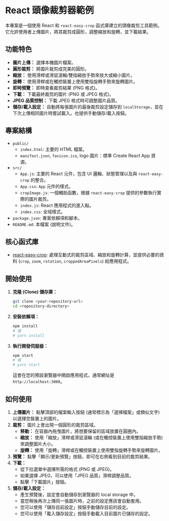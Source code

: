 # React 頭像裁剪器範例

本專案是一個使用 React 和 `react-easy-crop` 函式庫建立的頭像裁剪工具範例。
它允許使用者上傳圖片，將其裁剪成圓形，調整縮放和旋轉，並下載結果。

## 功能特色

*   **圖片上傳：** 選擇本機圖片檔案。
*   **圓形裁剪：** 將圖片裁剪成完美的圓形。
*   **縮放：** 使用滑桿或滑鼠滾輪/雙指縮放手勢來放大或縮小圖片。
*   **旋轉：** 使用滑桿或在觸控裝置上使用雙指旋轉手勢來旋轉圖片。
*   **即時預覽：** 即時查看裁剪結果 (PNG 格式)。
*   **下載：** 下載最終裁剪的圖片 (PNG 或 JPEG 格式)。
*   **JPEG 品質控制：** 下載 JPEG 格式時可調整圖片品質。
*   **儲存/載入設定：** 自動將每張圖片的最後裁剪設定儲存到 `localStorage`，並在下次上傳相同圖片時嘗試載入。也提供手動儲存/載入按鈕。

## 專案結構

*   `public/`
    *   `index.html`: 主要的 HTML 檔案。
    *   `manifest.json`, `favicon.ico`, logo 圖片：標準 Create React App 資源。
*   `src/`
    *   `App.js`: 主要的 React 元件，包含 UI 邏輯、狀態管理以及與 `react-easy-crop` 的整合。
    *   `App.css`: `App` 元件的樣式。
    *   `cropImage.js`: 一個輔助函數，根據 `react-easy-crop` 提供的參數執行實際的圖片裁剪。
    *   `index.js`: React 應用程式的進入點。
    *   `index.css`: 全域樣式。
*   `package.json`: 專案依賴項和腳本。
*   `README.md`: 本檔案 (說明文件)。

## 核心函式庫

*   [react-easy-crop](https://github.com/ValentinH/react-easy-crop): 處理互動式的裁剪區域、縮放和旋轉計算，並提供必要的資料 (`crop`, `zoom`, `rotation`, `croppedAreaPixels`) 給應用程式。

## 開始使用

1.  **克隆 (Clone) 儲存庫：**
    ```bash
    git clone <your-repository-url>
    cd <repository-directory>
    ```
2.  **安裝依賴項：**
    ```bash
    npm install
    # 或
    # yarn install
    ```
3.  **執行開發伺服器：**
    ```bash
    npm start
    # 或
    # yarn start
    ```
    這會在您的預設瀏覽器中開啟應用程式，通常網址是 `http://localhost:3000`。

## 如何使用

1.  **上傳圖片：** 點擊頂部的檔案輸入按鈕 (通常標示為「選擇檔案」或類似文字) 以選擇您裝置上的圖片。
2.  **裁剪：** 圖片上會出現一個圓形的裁剪區域。
    *   **移動：** 在容器內拖曳圖片，將想要保留的區域放置在圓圈內。
    *   **縮放：** 使用「縮放」滑桿或滑鼠滾輪 (或在觸控裝置上使用雙指縮放手勢) 來調整圖片大小。
    *   **旋轉：** 使用「旋轉」滑桿或在觸控裝置上使用雙指旋轉手勢來旋轉圖片。
3.  **預覽：** 點擊「顯示/更新預覽」按鈕，即可在右側看到目前的裁剪結果。
4.  **下載：**
    *   從下拉選單中選擇所需的格式 (PNG 或 JPEG)。
    *   如果選擇 JPEG，可以使用「JPEG 品質」滑桿調整品質。
    *   點擊「下載圖片」按鈕。
5.  **儲存/載入設定：**
    *   產生預覽後，設定會自動儲存到瀏覽器的 local storage 中。
    *   當您稍後再次上傳同一張圖片時，之前的設定應該會自動套用。
    *   您可以使用「儲存目前設定」按鈕手動儲存目前的設定。
    *   您可以使用「載入儲存設定」按鈕手動載入目前圖片已儲存的設定。 